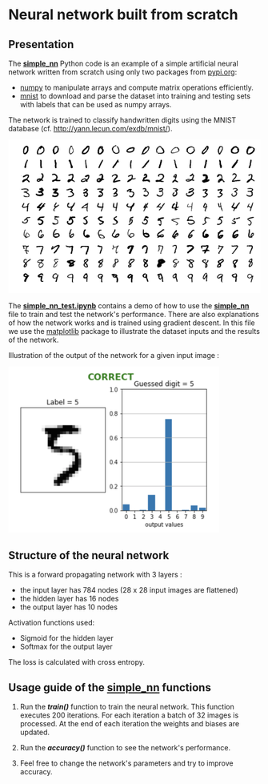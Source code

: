# Neural network built from scratch


Presentation
--------

The **[simple_nn](simple_nn.py)** Python code is an example of a simple artificial neural network 
written from scratch using only two packages from [pypi.org](https://pypi.org/):
- [numpy](https://numpy.org/) to manipulate arrays and compute matrix operations efficiently.
- [mnist](https://pypi.org/project/mnist/) to download and parse the dataset into training and testing sets with labels that can be used as numpy arrays.

The network is trained to classify handwritten digits using the MNIST database (cf. http://yann.lecun.com/exdb/mnist/).

![](Images/MnistExamples.png)


The **[simple_nn_test.ipynb](simple_nn_test.ipynb)** contains a demo of how to use the **[simple_nn](simple_nn.py)** file to train and test the network's performance. There are also explanations of how the network works and is trained using gradient descent. In this file we use the [matplotlib](https://matplotlib.org) package to illustrate the dataset inputs and the results of the network.

Illustration of the output of the network for a given input image :

<img src="Images/OutputExample.png" width="422">


Structure of the neural network
--------

This is a forward propagating network with 3 layers :
- the input layer has 784 nodes (28 x 28 input images are flattened)
- the hidden layer has 16 nodes
- the output layer has 10 nodes

Activation functions used:
- Sigmoid for the hidden layer
- Softmax for the output layer

The loss is calculated with cross entropy.


Usage guide of the [simple_nn](simple_nn.py) functions
--------

1.  Run the ***train()*** function to train the neural network.
    This function executes 200 iterations.
    For each iteration a batch of 32 images is processed.
    At the end of each iteration the weights and biases are updated.
    
2.  Run the ***accuracy()*** function to see the network's performance.

3.  Feel free to change the network's parameters and try to improve accuracy.
